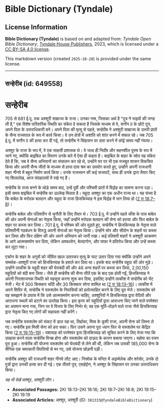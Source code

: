 # Bible Dictionary (Tyndale)

## License Information

**Bible Dictionary (Tyndale)** is based on and adapted from: _Tyndale Open Bible Dictionary_, [Tyndale House Publishers](https://tyndaleopenresources.com/), 2023, which is licensed under a [CC BY-SA 4.0 license](https://creativecommons.org/licenses/by-sa/4.0/legalcode.en).

This markdown version (created `2025-10-20`) is provided under the same license.



--------------------------------

## सन्हेरीब (id: 649558)

सन्हेरीब
========

705 से 681 ई.पू. तक अश्शूरी साम्राज्य के राजा। उनका नाम, जिसका अर्थ है "पुत्र ने भाइयों की जगह ली है," एक विशेष पारिवारिक स्थिति का संकेत दे सकता है जिसके माध्यम से वे, सर्गोन II के छोटे पुत्र, अपने पिता के उत्तराधिकारी बने। अपने पिता की मृत्यु से पहले, सन्हेरीब ने अश्शूरी साम्राज्य के उत्तरी प्रांतों के सैन्य राज्यपाल के रूप में कार्य किया। वे उन क्षेत्रों में अशांति को शांत करने में सफल रहे। जब 705 ई.पू. में सर्गोन II की हत्या कर दी गई, तो सन्हेरीब ने सिंहासन पर दावा करने में कोई समय नहीं गंवाया।

अश्शूर के राजा के रूप में, वे एक साहसी प्रशासक थे। वे जल्द ही निर्दोष और सहनशील पुरुष के रूप में जाने गए, क्योंकि बाइबिल का विवरण उनके बारे में ऐसा ही कहता है। बाइबिल के बाहर के स्रोत यह संकेत देते हैं कि, जब वे सैन्य अभियानों का संचालन कर रहे थे, उन्होंने घर पर भी एक मजबूत शासन विकसित किया और अपनी सैन्य जीतों के माध्यम से प्राप्त दास श्रम का उपयोग करते हुए, उन्होंने अपनी राजधानी शहर नीनवे में बहुत निर्माण कार्य किया। उनके राजभवन की कई सजावटें, साथ ही उनके द्वारा तैयार किए गए शिलालेख, आज संग्रहालयों में रखे गए हैं।

सन्हेरीब के राजा बनने के थोड़े समय बाद, उन्हें पूर्वी और पश्चिमी प्रांतों में विद्रोह का सामना करना पड़ा। इसी समय बाइबिल में सन्हेरीब का उल्लेख मिलता है। यहूदा अश्शूर का एक अधीन राज्य था। यह संभव है कि बाबेल के मरोदक बलदान और यहूदा के राजा हिजकिय्याह ने इस विद्रोह में भाग लिया हो ([2 रा 18:7–8](https://ref.ly/2Kgs18:7-2Kgs18:8))।

सन्हेरीब बाबेल और पलिश्तीन से चुनौती के लिए तैयार थे। 703 ई.पू. में उन्होंने पहले कीश के पास बाबेल की ओर अपनी सेनाओं का नेतृत्व किया, जहाँ उन्होंने मरोदक बलदान की सेना को हराया और फिर बाबेल के शहर पर कब्जा कर लिया। 701 ई.पू. में पश्चिम की ओर मुड़ते हुए, सन्हेरीब ने हिजकिय्याह के नेतृत्व वाले पलिश्तीनी गठबंधन के विरुद्ध अपनी सेनाओं का नेतृत्व किया। उन्होंने सोर और सीदोन के शहरों पर कब्जा कर लिया और फिर दक्षिण की ओर अपने अभियान को जारी रखा। कई पलिश्ती शहरों ने अश्शूरी आक्रमण के आगे आत्मसमर्पण कर दिया, लेकिन अश्कलोन, बेतदागोन, और याफा ने प्रतिरोध किया और उन्हें कब्जा कर लूटा गया। 

एक्रोन के शहर के अगुवों को जीवित खाल उतारकर मृत्यु के घाट उतार दिया गया क्योंकि उन्होंने अपने समर्थक\-अश्शूरी राजा को हिजकिय्याह के हवाले कर दिया था। इसके बाद सन्हेरीब यहूदा की ओर मुड़े। उन्होंने लाकीश के यहूदी शहर की घेराबंदी की और 46 अन्य शहरों पर कब्जा कर लिया, 2,00,150 यहूदियों को बंदी बना लिया। जैसे ही सन्हेरीब की सैन्य जीतें एक के बाद एक होती गईं, हिजकिय्याह ने अपनी निराशाजनक स्थिति को महसूस करना शुरू कर दिया, इसलिए उन्होंने लाकीश में सन्हेरीब को भेंट भेजी। भेंट में 300 किक्कार चाँदी और 30 किक्कार सोना शामिल था ([2 रा 18:13–16](https://ref.ly/2Kgs18:13-2Kgs18:16))। लाकीश में अपने शिविर से, सन्हेरीब ने यरूशलेम के निवासियों को हतोत्साहित करने के लिए दूत भेजे। यरूशलेम को यह समझाने के प्रयास में कि उसे आत्मसमर्पण करना चाहिए, अश्शूरियों ने हिजकिय्याह द्वारा वेदियों और आराधना स्थलों को हटाने का उल्लेख किया। इस कृत्य को यहूदियों द्वारा आराधना किए जाने वाले परमेश्वर का अपमान माना गया, जिन पर वे विजय के लिए निर्भर थे; वह एक मूर्ति\-तोड़ने वाले राजा जैसे हिजकिय्याह द्वारा नेतृत्व किए गए लोगों की सहायता नहीं करेंगे।

जब सन्हेरीब यरूशलेम को संकट में डाल रहा था, तिर्हाका, मिस्र के कूशी राजा, अपनी सेना को लिब्ना ले गए। सन्हेरीब इस मिस्री सेना को हरा सका। फिर उसने अपना पूरा ध्यान फिर से यरूशलेम पर केंद्रित किया ([2 रा 19:15–19](https://ref.ly/2Kgs19:15-2Kgs19:19))। यशायाह को परमेश्वर द्वारा हिजकिय्याह को सूचित करने के लिए भेजा गया कि उपहास करने वाला सन्हेरीब विनम्र होगा और यरूशलेम को दाऊद के कारण बचाया जाएगा। यहोवा का वचन पूरा हुआ। सन्हेरीब की योजना यरूशलेम को घेराबंदी से लेने की थी, लेकिन जब उसकी 185,000 सेना के सैनिक एक चमत्कारी विपत्तियों से मर गए, उसे योजना छोड़नी पड़ी।

सन्हेरीब अश्शूर की राजधानी शहर नीनवे लौट आए। निस्रोक के मन्दिर में अद्रम्मेलेक और शरेसेर, उनके दो पुत्रों द्वारा उनकी हत्या कर दी गई। एक तीसरे पुत्र, एसर्हद्दोन, ने अश्शूर के सिंहासन पर उनका उत्तराधिकार किया।

*यह भी देखें* अश्शूर, अश्शुरी लोग।

* **Associated Passages:** 2KI 18:13–2KI 18:16; 2KI 18:7–2KI 18:8; 2KI 19:15–2KI 19:19
* **Associated Articles:** अश्शूर, अश्शूरी (ID: `381333@TyndaleBibleDictionary`)

